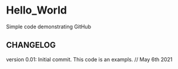 # Hello_World
Simple code demonstrating GitHub


## CHANGELOG

version 0.01: Initial commit. This code is an exampls. // May 6th 2021
